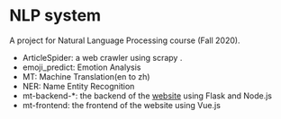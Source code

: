 # NLP system

A project for Natural Language Processing course (Fall 2020).

- ArticleSpider: a web crawler using scrapy .
- emoji_predict: Emotion Analysis
- MT: Machine Translation(en to zh)
- NER: Name Entity Recognition
- mt-backend-*: the backend of the [website](http://34.88.172.108:8888) using Flask and Node.js
- mt-frontend: the frontend of the website using Vue.js

